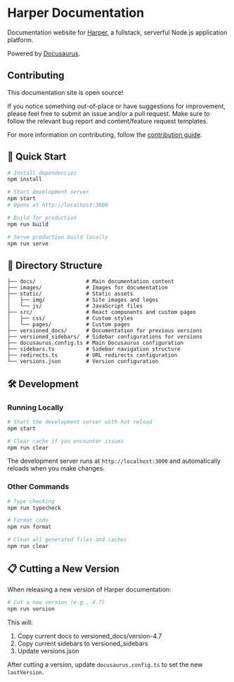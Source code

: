 # Harper Documentation

Documentation website for [Harper](https://harpersystems.dev), a fullstack, serverful Node.js application platform.

Powered by [Docusaurus](https://docusaurus.io/).

## Contributing

This documentation site is open source!

If you notice something out-of-place or have suggestions for improvement, please feel free to submit an issue and/or a pull request. Make sure to follow the relevant bug report and content/feature request templates.

For more information on contributing, follow the [contribution guide](CONTRIBUTING.md).

## 🚀 Quick Start

```bash
# Install dependencies
npm install

# Start development server
npm start
# Opens at http://localhost:3000

# Build for production
npm run build

# Serve production build locally
npm run serve
```

## 📁 Directory Structure

```text
├── docs/                # Main documentation content
├── images/              # Images for documentation
├── static/              # Static assets
│   ├── img/             # Site images and logos
│   └── js/              # JavaScript files
├── src/                 # React components and custom pages
│   ├── css/             # Custom styles
│   └── pages/           # Custom pages
├── versioned_docs/      # Documentation for previous versions
├── versioned_sidebars/  # Sidebar configurations for versions
├── docusaurus.config.ts # Main Docusaurus configuration
├── sidebars.ts          # Sidebar navigation structure
├── redirects.ts         # URL redirects configuration
└── versions.json        # Version configuration
```

## 🛠️ Development

### Running Locally

```bash
# Start the development server with hot reload
npm start

# Clear cache if you encounter issues
npm run clear
```

The development server runs at `http://localhost:3000` and automatically reloads when you make changes.

### Other Commands

```bash
# Type checking
npm run typecheck

# Format code
npm run format

# Clean all generated files and caches
npm run clear
```

## 📋 Cutting a New Version

When releasing a new version of Harper documentation:

```bash
# Cut a new version (e.g., 4.7)
npm run version
```

This will:

1. Copy current docs to versioned_docs/version-4.7
2. Copy current sidebars to versioned_sidebars
3. Update versions.json

After cutting a version, update `docusaurus.config.ts` to set the new `lastVersion`.
